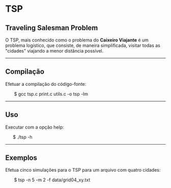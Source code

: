 TSP
===

Traveling Salesman Problem
--------------------------

O TSP, mais conhecido como o problema do **Caixeiro Viajante** é um problema
logístico, que consiste, de maneira simplificada, visitar todas as "cidades"
viajando a menor distância possível.


----

Compilação
----------

Efetuar a compilação do código-fonte:


        $ gcc tsp.c print.c utils.c -o tsp -lm


----

Uso
---
Executar com a opção help:


        $ ./tsp -h

----

Exemplos
--------

Efetua cinco simulações para o TSP para um arquivo com quatro cidades:

        $ tsp -n 5 -m 2 -f data/grid04_xy.txt
